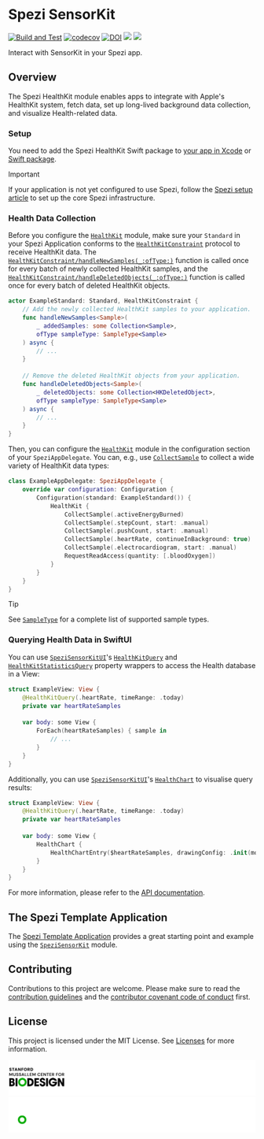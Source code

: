 <!--

This source file is part of the Stanford Spezi open-source project.

SPDX-FileCopyrightText: 2025 Stanford University and the project authors (see CONTRIBUTORS.md)

SPDX-License-Identifier: MIT
  
-->

# Spezi SensorKit

[![Build and Test](https://github.com/StanfordSpezi/SpeziSensorKit/actions/workflows/build-and-test.yml/badge.svg)](https://github.com/StanfordSpezi/SpeziSensorKit/actions/workflows/build-and-test.yml)
[![codecov](https://codecov.io/gh/StanfordSpezi/SpeziSensorKit/branch/main/graph/badge.svg?token=GSed8tVeou)](https://codecov.io/gh/StanfordSpezi/SpeziSensorKit)
[![DOI](https://zenodo.org/badge/DOI/10.5281/zenodo.7824636.svg)](https://doi.org/10.5281/zenodo.7824636)
[![](https://img.shields.io/endpoint?url=https%3A%2F%2Fswiftpackageindex.com%2Fapi%2Fpackages%2FStanfordSpezi%2FSpeziSensorKit%2Fbadge%3Ftype%3Dswift-versions)](https://swiftpackageindex.com/StanfordSpezi/SpeziSensorKit)
[![](https://img.shields.io/endpoint?url=https%3A%2F%2Fswiftpackageindex.com%2Fapi%2Fpackages%2FStanfordSpezi%2FSpeziSensorKit%2Fbadge%3Ftype%3Dplatforms)](https://swiftpackageindex.com/StanfordSpezi/SpeziSensorKit)

Interact with SensorKit in your Spezi app.

## Overview

The Spezi HealthKit module enables apps to integrate with Apple's HealthKit system, fetch data, set up long-lived background data collection, and visualize Health-related data.

### Setup

You need to add the Spezi HealthKit Swift package to
[your app in Xcode](https://developer.apple.com/documentation/xcode/adding-package-dependencies-to-your-app) or
[Swift package](https://developer.apple.com/documentation/xcode/creating-a-standalone-swift-package-with-xcode#Add-a-dependency-on-another-Swift-package).

> [!IMPORTANT]
> If your application is not yet configured to use Spezi, follow the [Spezi setup article](https://swiftpackageindex.com/stanfordspezi/spezi/documentation/spezi/initial-setup) to set up the core Spezi infrastructure.


### Health Data Collection

Before you configure the [`HealthKit`](https://swiftpackageindex.com/stanfordspezi/spezihealthkit/documentation/spezihealthkit/healthkit-swift.class)  module, make sure your `Standard` in your Spezi Application conforms to the [`HealthKitConstraint`](https://swiftpackageindex.com/stanfordspezi/spezihealthkit/documentation/spezihealthkit/healthkitconstraint) protocol to receive HealthKit data.
The [`HealthKitConstraint/handleNewSamples(_:ofType:)`](https://swiftpackageindex.com/stanfordspezi/spezihealthkit/documentation/spezihealthkit/healthkitconstraint/handleNewSamples(_:ofType:)) function is called once for every batch of newly collected HealthKit samples, and the [`HealthKitConstraint/handleDeletedObjects(_:ofType:)`](https://swiftpackageindex.com/stanfordspezi/spezihealthkit/documentation/spezihealthkit/healthkitconstraint/handleDeletedObjects(_:ofType:)) function is called once for every batch of deleted HealthKit objects.
```swift
actor ExampleStandard: Standard, HealthKitConstraint {
    // Add the newly collected HealthKit samples to your application.
    func handleNewSamples<Sample>(
        _ addedSamples: some Collection<Sample>,
        ofType sampleType: SampleType<Sample>
    ) async {
        // ...
    }

    // Remove the deleted HealthKit objects from your application.
    func handleDeletedObjects<Sample>(
        _ deletedObjects: some Collection<HKDeletedObject>,
        ofType sampleType: SampleType<Sample>
    ) async {
        // ...
    }
}
```


Then, you can configure the [`HealthKit`](https://swiftpackageindex.com/stanfordspezi/spezihealthkit/documentation/spezihealthkit/healthkit-swift.class) module in the configuration section of your `SpeziAppDelegate`.
You can, e.g., use [`CollectSample`](https://swiftpackageindex.com/stanfordspezi/spezihealthkit/documentation/spezihealthkit/collectsample) to collect a wide variety of HealthKit data types:
```swift
class ExampleAppDelegate: SpeziAppDelegate {
    override var configuration: Configuration {
        Configuration(standard: ExampleStandard()) {
            HealthKit {
                CollectSample(.activeEnergyBurned)
                CollectSample(.stepCount, start: .manual)
                CollectSample(.pushCount, start: .manual)
                CollectSample(.heartRate, continueInBackground: true)
                CollectSample(.electrocardiogram, start: .manual)
                RequestReadAccess(quantity: [.bloodOxygen])
            }
        }
    }
}
```

> [!TIP]
> See [`SampleType`](https://swiftpackageindex.com/stanfordspezi/spezihealthkit/documentation/spezihealthkit/sampletype) for a complete list of supported sample types.


### Querying Health Data in SwiftUI

You can use [`SpeziSensorKitUI`](https://swiftpackageindex.com/stanfordspezi/spezihealthkit/documentation/spezihealthkitui)'s [`HealthKitQuery`](https://swiftpackageindex.com/stanfordspezi/spezihealthkit/documentation/spezihealthkitui/healthkitquery) and [`HealthKitStatisticsQuery`](https://swiftpackageindex.com/stanfordspezi/spezihealthkit/documentation/spezihealthkitui/healthkitstatisticsquery) property wrappers to access the Health database in a View:
```swift
struct ExampleView: View {
    @HealthKitQuery(.heartRate, timeRange: .today)
    private var heartRateSamples

    var body: some View {
        ForEach(heartRateSamples) { sample in
            // ...
        }
    }
}
```

Additionally, you can use [`SpeziSensorKitUI`](https://swiftpackageindex.com/stanfordspezi/spezihealthkit/documentation/spezihealthkitui)'s [`HealthChart`](https://swiftpackageindex.com/stanfordspezi/spezihealthkit/documentation/spezihealthkitui/healthchart) to visualise query results:
```swift
struct ExampleView: View {
    @HealthKitQuery(.heartRate, timeRange: .today)
    private var heartRateSamples

    var body: some View {
        HealthChart {
            HealthChartEntry($heartRateSamples, drawingConfig: .init(mode: .line, color: .red))
        }
    }
}
```


For more information, please refer to the [API documentation](https://swiftpackageindex.com/StanfordSpezi/SpeziSensorKit/documentation).

## The Spezi Template Application

The [Spezi Template Application](https://github.com/StanfordSpezi/SpeziTemplateApplication) provides a great starting point and example using the [`SpeziSensorKit`](https://swiftpackageindex.com/stanfordspezi/spezihealthkit/documentation/spezihealthkit) module.


## Contributing

Contributions to this project are welcome. Please make sure to read the [contribution guidelines](https://github.com/StanfordSpezi/.github/blob/main/CONTRIBUTING.md) and the [contributor covenant code of conduct](https://github.com/StanfordSpezi/.github/blob/main/CODE_OF_CONDUCT.md) first.


## License

This project is licensed under the MIT License. See [Licenses](https://github.com/StanfordSpezi/SpeziSensorKit/tree/main/LICENSES) for more information.

![Spezi Footer](https://raw.githubusercontent.com/StanfordSpezi/.github/main/assets/FooterLight.png#gh-light-mode-only)
![Spezi Footer](https://raw.githubusercontent.com/StanfordSpezi/.github/main/assets/FooterDark.png#gh-dark-mode-only)

